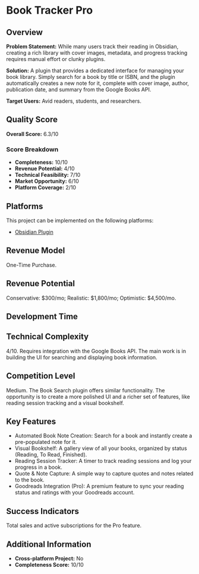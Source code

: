 # Book Tracker Pro

## Overview
**Problem Statement:** While many users track their reading in Obsidian, creating a rich library with cover images, metadata, and progress tracking requires manual effort or clunky plugins.

**Solution:** A plugin that provides a dedicated interface for managing your book library. Simply search for a book by title or ISBN, and the plugin automatically creates a new note for it, complete with cover image, author, publication date, and summary from the Google Books API.

**Target Users:** Avid readers, students, and researchers.

## Quality Score
**Overall Score:** 6.3/10

### Score Breakdown
- **Completeness:** 10/10
- **Revenue Potential:** 4/10
- **Technical Feasibility:** 7/10
- **Market Opportunity:** 6/10
- **Platform Coverage:** 2/10

## Platforms
This project can be implemented on the following platforms:
- [Obsidian Plugin](./platforms/obsidian-plugin/)

## Revenue Model
One-Time Purchase.

## Revenue Potential
Conservative: $300/mo; Realistic: $1,800/mo; Optimistic: $4,500/mo.

## Development Time


## Technical Complexity
4/10. Requires integration with the Google Books API. The main work is in building the UI for searching and displaying book information.

## Competition Level
Medium. The Book Search plugin offers similar functionality. The opportunity is to create a more polished UI and a richer set of features, like reading session tracking and a visual bookshelf.

## Key Features
- Automated Book Note Creation: Search for a book and instantly create a pre-populated note for it.
- Visual Bookshelf: A gallery view of all your books, organized by status (Reading, To Read, Finished).
- Reading Session Tracker: A timer to track reading sessions and log your progress in a book.
- Quote & Note Capture: A simple way to capture quotes and notes related to the book.
- Goodreads Integration (Pro): A premium feature to sync your reading status and ratings with your Goodreads account.

## Success Indicators
Total sales and active subscriptions for the Pro feature.

## Additional Information
- **Cross-platform Project:** No
- **Completeness Score:** 10/10

